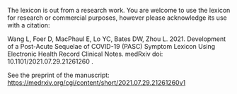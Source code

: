The lexicon is out from a research work. You are welcome to use the lexicon for research or commercial purposes, however please acknowledge its use with a citation:

Wang L, Foer D, MacPhaul E, Lo YC, Bates DW, Zhou L. 2021. Development of a Post-Acute Sequelae of COVID-19 (PASC) Symptom Lexicon Using Electronic Health Record Clinical Notes. medRxiv doi: 10.1101/2021.07.29.21261260 .

See the preprint of the manuscript: https://medrxiv.org/cgi/content/short/2021.07.29.21261260v1

